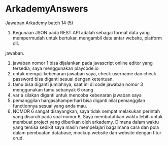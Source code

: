 # ArkademyAnswers
Jawaban Arkademy batch 14 (5)
1. Kegunaan JSON pada REST API adalah sebagai format data yang mempermudah untuk bertukar, mengambil data antar website, platform dll. 

jawaban.
1. jawaban nomor 1 bisa dijalankan pada javascript online editor yang tersedia, saya menggunakan playcode.io
2. untuk menguji kebenaran jawaban saya, check username dan check password bisa diganti sesuai dengan ketentuan.
3. tamu bisa diganti jumlahnya, saat ini di code jawaban nomor 3 menggunakan tamu sebanyak 6 orang
4. var a silakan diganti untuk mencoba kebenaran jawaban saya
5. pemanggilan hargasahamperhari bisa diganti nilai pemanggilan functionnya sesuai yang anda mau.
6. NOMOR 6 sangat disayangkan, saya tidak sempat melakukan perintah yang disuruh pada soal  nomor 6, Saya membutuhkan waktu lebih untuk 
   membuat project yang diberikan oleh arkademy. Dimana dalam waktu yang tersisa sedikit saya masih mempelajari bagaimana cara dan pola 
   dalam pembuatan database, mockup website dan website dengan fitur crud. 
  
